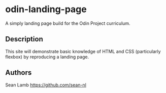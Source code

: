 # odin-landing-page
A simply landing page build for the Odin Project curriculum.

## Description
This site will demonstrate basic knowledge of HTML and CSS (particularly flexbox) by reproducing a landing page.

## Authors
Sean Lamb
https://github.com/sean-nl
